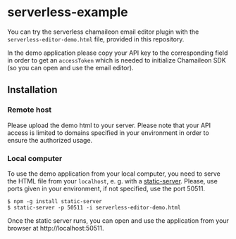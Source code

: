 # serverless-example

You can try the serverless chamaileon email editor plugin with the `serverless-editor-demo.html` file, provided in this repository.

In the demo application please copy your API key to the corresponding field in order to get an `accessToken` which is needed to initialize Chamaileon SDK (so you can open and use the email editor).

## Installation

### Remote host
Please upload the demo html to your server. Please note that your API access is limited to domains specified in your environment in order to ensure the authorized usage.


### Local computer
To use the demo application from your local computer, you need to serve the HTML file from your `localhost`, e. g. with a [static-server](https://www.npmjs.com/package/static-server). Please, use ports given in your environment, if not specified, use the port 50511.

```console
$ npm -g install static-server
$ static-server -p 50511 -i serverless-editor-demo.html
```

Once the static server runs, you can open and use the application from your browser at http://localhost:50511.
